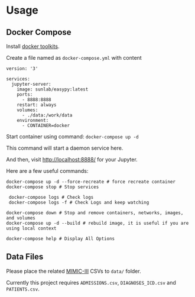 # Usage

## Docker Compose

Install [docker toolkits](https://docs.docker.com/docker-for-mac/install/).

Create a file named as `docker-compose.yml` with content

```
version: '3'

services:
  jupyter-server:
    image: sunlab/easypy:latest
    ports:
      - 8888:8888
    restart: always
    volumes:
      - ./data:/work/data
    environment:
      - CONTAINER=docker

```

Start container using command: `docker-compose up -d`

This command will start a daemon service here.

And then, visit <http://localhost:8888/> for your Jupyter.

Here are a few useful commands:

```
docker-compose up -d --force-recreate # force recreate container
docker-compose stop # Stop services

 docker-compose logs # Check logs
 docker-compose logs -f # Check Logs and keep watching

docker-compose down # Stop and remove containers, networks, images, and volumes
docker-compose up -d --build # rebuild image, it is useful if you are using local context

docker-compose help # Display All Options
```



## Data Files

Please place the related [MIMIC-III](https://mimic.physionet.org/gettingstarted/dbsetup/) CSVs to `data/` folder.

Currently this project requires `ADMISSIONS.csv`, `DIAGNOSES_ICD.csv` and `PATIENTS.csv`.




